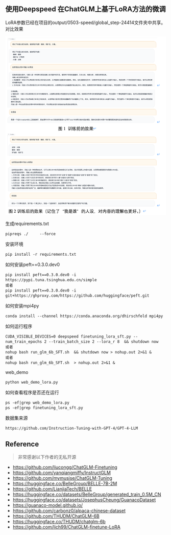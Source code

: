 ## 使用Deepspeed 在ChatGLM上基于LoRA方法的微调

LoRA参数已经在项目的output/0503-speed/global_step-24414文件夹中共享。
对比效果

![image](https://github.com/xiaoyichao/ChatGLM-Deepspeed-LoRA/blob/master/images/%E5%AF%B9%E6%AF%94.png)


生成requirements.txt

    pipreqs ./     --force

安装环境

    pip install -r requirements.txt

如何安装peft==0.3.0.dev0

    pip install peft==0.3.0.dev0 -i https://pypi.tuna.tsinghua.edu.cn/simple
    或者
    pip install peft==0.3.0.dev0 -i git+https://ghproxy.com/https://github.com/huggingface/peft.git

如何安装mpi4py

    conda install --channel https://conda.anaconda.org/dhirschfeld mpi4py

如何运行程序

    CUDA_VISIBLE_DEVICES=0 deepspeed finetuning_lora_sft.py --num_train_epochs 2 --train_batch_size 2 --lora_r 8  && shutdown now
    或者 
    nohup bash run_glm_6b_SFT.sh  && shutdown now > nohup.out 2>&1 &
    或者
    nohup bash run_glm_6b_SFT.sh  > nohup.out 2>&1 &

web_demo

    python web_demo_lora.py

如何查看程序是否还在运行

    ps -ef|grep web_demo_lora.py
    ps -ef|grep finetuning_lora_sft.py

数据集来源

    https://github.com/Instruction-Tuning-with-GPT-4/GPT-4-LLM

## Reference

> 非常感谢以下作者的无私开源

- https://github.com/liucongg/ChatGLM-Finetuning
- https://github.com/yanqiangmiffy/InstructGLM
- https://github.com/mymusise/ChatGLM-Tuning
- https://huggingface.co/BelleGroup/BELLE-7B-2M
- https://github.com/LianjiaTech/BELLE
- https://huggingface.co/datasets/BelleGroup/generated_train_0.5M_CN
- https://huggingface.co/datasets/JosephusCheung/GuanacoDataset
- https://guanaco-model.github.io/
- https://github.com/carbonz0/alpaca-chinese-dataset
- https://github.com/THUDM/ChatGLM-6B
- https://huggingface.co/THUDM/chatglm-6b
- https://github.com/lich99/ChatGLM-finetune-LoRA


